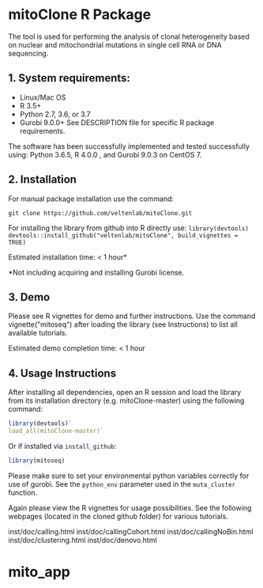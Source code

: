 # mitoClone R Package

The tool is used for performing the analysis of clonal heterogeneity based on nuclear and mitochondrial mutations in single cell RNA or DNA sequencing.

## 1. System requirements:
   - Linux/Mac OS
   - R 3.5+
   - Python 2.7, 3.6, or 3.7
   - Gurobi 9.0.0+
See DESCRIPTION file for specific R package requirements.

The software has been successfully implemented  and tested successfully using: Python 3.6.5, R 4.0.0 , and Gurobi 9.0.3 on CentOS 7.

## 2. Installation
For manual package installation use the command:

`git clone https://github.com/veltenlab/mitoClone.git`

For installing the library from github into R directly use:
`library(devtools)`
`devtools::install_github("veltenlab/mitoClone", build_vignettes = TRUE)`

Estimated installation time: < 1 hour*

*Not including acquiring and installing Gurobi license.

## 3. Demo

Please see R vignettes for demo and further instructions. Use the command vignette("mitoseq") after loading the library (see Instructions) to list all available tutorials.

Estimated demo completion time: < 1 hour

## 4. Usage Instructions

After installing all dependencies, open an R session and load the library from its installation directory (e.g. mitoClone-master) using the following command:

``` r
library(devtools)`
load_all(mitoClone-master)`
```

Or if installed via `install_github`:

``` r
library(mitoseq)
```

Please make sure to set your environmental python variables correctly for use of gurobi. See the `python_env` parameter used in the `muta_cluster` function.

Again please view the R vignettes for usage possibilities. See the following webpages (located in the cloned github folder) for various tutorials.

inst/doc/calling.html
inst/doc/callingCohort.html
inst/doc/callingNoBin.html
inst/doc/clustering.html
inst/doc/denovo.html
# mito_app
